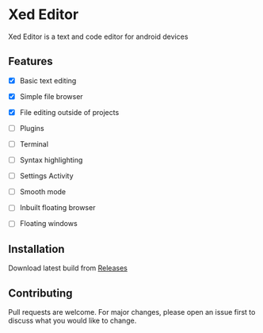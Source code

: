 # Xed Editor

Xed Editor is a text and code editor for android devices 

## Features
- [x] Basic text editing
- [x] Simple file browser
- [x] File editing outside of projects
- [ ] Plugins
- [ ] Terminal
- [ ] Syntax highlighting
- [ ] Settings Activity
- [ ] Smooth mode
- [ ] Inbuilt floating browser
- [ ] Floating windows 


## Installation

Download latest build
from [Releases](https://github.com/RohitKushvaha01/Xed-Editor/releases)


## Contributing

Pull requests are welcome. For major changes, please open an issue first
to discuss what you would like to change.

